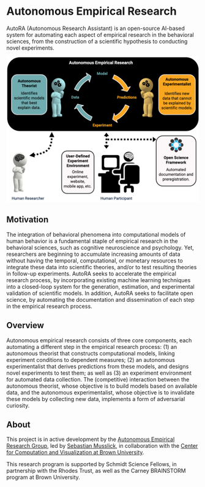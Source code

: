 # Autonomous Empirical Research

AutoRA (Autonomous Research Assistant) is an open-source AI-based system for automating each aspect of empirical research in the behavioral sciences, from the construction of a scientific hypothesis to conducting novel experiments.

![Overview](img/overview.png)

## Motivation

The integration of behavioral phenomena into computational models of human behavior is a fundamental staple of empirical research in the behavioral sciences, such as cognitive neuroscience and psychology. Yet, researchers are beginning to accumulate increasing amounts of data without having the temporal, computational, or monetary resources to integrate these data into scientific theories, and/or to test resulting theories in follow-up experiments. AutoRA seeks to accelerate the empirical research process, by incorporating existing machine learning techniques into a closed-loop system for the generation, estimation, and experimental validation of scientific models. In addition, AutoRA seeks to facilitate open science, by automating the documentation and dissemination of each step in the empirical research process. 

## Overview

Autonomous empirical research consists of three core components, each automating a different step in the empirical research process: (1) an autonomous theorist that constructs computational models, linking experiment conditions to dependent measures; (2) an autonomous experimentalist that derives predictions from these models, and designs novel experiments to test them; as well as (3) an experiment environment for automated data collection. The (competitive) interaction between the autonomous theorist, whose objective is to build models based on available data, and the autonomous experimentalist, whose objective is to invalidate these models by collecting new data, implements a form of adversarial curiosity.

## About

This project is in active development by the [Autonomous Empirical Research Group](https://musslick.github.io/AER_website/Research.html), led by [Sebastian Musslick](https://smusslick.com), in collaboration with the [Center for Computation and Visualization at Brown University](https://ccv.brown.edu).

This research program is supported by Schmidt Science Fellows, in partnership with the Rhodes Trust, as well as the Carney BRAINSTORM program at Brown University.


